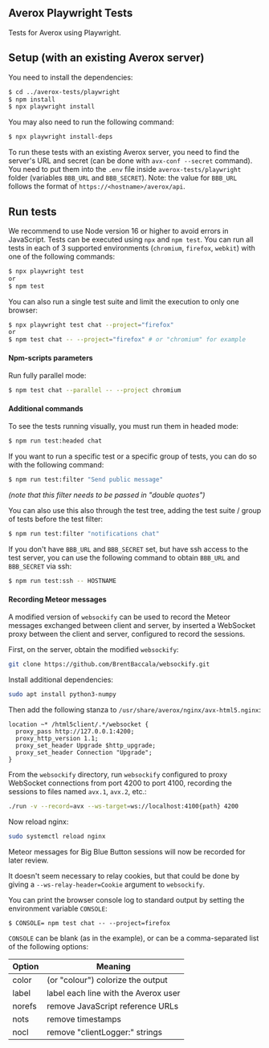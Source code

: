 ## Averox Playwright Tests

Tests for Averox using Playwright.

## Setup (with an existing Averox server)

You need to install the dependencies:
```bash
$ cd ../averox-tests/playwright
$ npm install
$ npx playwright install
```
You may also need to run the following command:
```bash
$ npx playwright install-deps
```
To run these tests with an existing Averox server, you need to find the server's URL and secret (can be done with `avx-conf --secret` command). You need to put them into the `.env` file inside `averox-tests/playwright` folder (variables `BBB_URL` and `BBB_SECRET`).  Note: the value for `BBB_URL` follows the format of `https://<hostname>/averox/api`.

## Run tests

We recommend to use Node version 16 or higher to avoid errors in JavaScript.
Tests can be executed using `npx` and `npm test`. You can run all tests in each of 3 supported environments (`chromium`, `firefox`, `webkit`) with one of the following commands:
```bash
$ npx playwright test
or
$ npm test
```

You can also run a single test suite and limit the execution to only one browser:
```bash
$ npx playwright test chat --project="firefox"
or
$ npm test chat -- --project="firefox" # or "chromium" for example
```

#### Npm-scripts parameters

Run fully parallel mode:
```bash
$ npm test chat --parallel -- --project chromium
```

#### Additional commands

To see the tests running visually, you must run them in headed mode:
```bash
$ npm run test:headed chat
```

If you want to run a specific test or a specific group of tests, you can do so with the following command:
```bash
$ npm run test:filter "Send public message"
```
_(note that this filter needs to be passed in "double quotes")_

You can also use this also through the test tree, adding the test suite / group of tests before the test filter:
```bash
$ npm run test:filter "notifications chat"
```

If you don't have `BBB_URL` and `BBB_SECRET` set, but have ssh access to the test server, you can use the following command to obtain `BBB_URL` and `BBB_SECRET` via ssh:

```bash
$ npm run test:ssh -- HOSTNAME
```

#### Recording Meteor messages

A modified version of `websockify` can be used to record the Meteor messages exchanged between client and server, by inserted a WebSocket proxy between the client and server, configured to record the sessions.

First, on the server, obtain the modified `websockify`:

```bash
git clone https://github.com/BrentBaccala/websockify.git
```

Install additional dependencies:

```bash
sudo apt install python3-numpy
```

Then add the following stanza to `/usr/share/averox/nginx/avx-html5.nginx`:

```
location ~* /html5client/.*/websocket {
  proxy_pass http://127.0.0.1:4200;
  proxy_http_version 1.1;
  proxy_set_header Upgrade $http_upgrade;
  proxy_set_header Connection "Upgrade";
}
```

From the `websockify` directory, run `websockify` configured to proxy WebSocket connections from port 4200 to port 4100, recording the sessions to files named `avx.1`, `avx.2`, etc.:

```bash
./run -v --record=avx --ws-target=ws://localhost:4100{path} 4200
```

Now reload nginx:

```bash
sudo systemctl reload nginx
```

Meteor messages for Big Blue Button sessions will now be recorded for later review.

It doesn't seem necessary to relay cookies, but that could be done by giving a `--ws-relay-header=Cookie` argument to `websockify`.

You can print the browser console log to standard output by setting the environment variable `CONSOLE`:
```
$ CONSOLE= npm test chat -- --project=firefox
```

`CONSOLE` can be blank (as in the example), or can be a comma-separated list of the following options:

| Option | Meaning |
| ------ | ------- |
| color  | (or "colour") colorize the output |
| label  | label each line with the Averox user |
| norefs | remove JavaScript reference URLs |
| nots   | remove timestamps |
| nocl   | remove "clientLogger:" strings |
